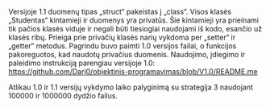 Versijoje 1.1 duomenų tipas „struct“ pakeistas į „class“. Visos klasės „Studentas“ kintamieji ir duomenys yra privatūs. Šie kintamieji yra prieinami tik pačios klasės viduje ir negali būti tiesiogiai naudojami iš kodo, esančio už klasės ribų. Prieiga prie privačių klasės narių vykdoma per „setter“ ir „getter“ metodus. Pagrindu buvo paimti 1.0 versijos failai, o funkcijos pakoreguotos, kad naudotų privačius duomenis. Naudojimo, įdiegimo ir paleidimo instrukciją parengiau versijoje 1.0: https://github.com/Darj0/objektinis-programavimas/blob/V1.0/README.me

Atlikau 1.0 ir 1.1 versijų vykdymo laiko palyginimą su strategija 3 naudojant 100000 ir 1000000 dydžio failus.
